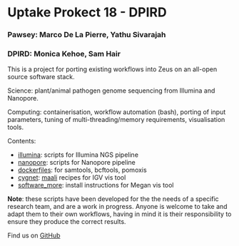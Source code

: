 # Uptake Prokect 18 - DPIRD
### Pawsey: Marco De La Pierre, Yathu Sivarajah
### DPIRD: Monica Kehoe, Sam Hair

This is a project for porting existing workflows into Zeus on an all-open source software stack.

Science: plant/animal pathogen genome sequencing from Illumina and Nanopore.

Computing: containerisation, workflow automation (bash), porting of input parameters, tuning of multi-threading/memory requirements, visualisation tools.

Contents: 
* [illumina](illumina/): scripts for Illumina NGS pipeline
* [nanopore](nanopore/): scripts for Nanopore pipeline
* [dockerfiles](dockerfiles/): for samtools, bcftools, pomoxis
* [cygnet](cygnet/): [maali](https://github.com/PawseySC/maali) recipes for IGV vis tool
* [software_more](software_more/): install instructions for Megan vis tool

**Note**: these scripts have been developed for the the needs of a specific research team, and are a work in progress. Anyone is welcome to take and adapt them to their own workflows, having in mind it is their responsibility to ensure they produce the correct results.

Find us on [GitHub](https://github.com/PawseySC/dpird-mk)
